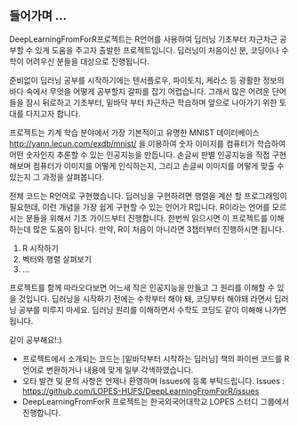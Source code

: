 ## 들어가며 ...

DeepLearningFromForR프로젝트는 R언어를 사용하여 딥러닝 기초부터 차근차근 공부할 수 있게 도움을 주고자 출발한 프로젝트입니다.
딥러닝이 처음이신 분, 코딩이나 수학이 어려우신 분들을 대상으로 진행됩니다.

준비없이 딥러닝 공부를 시작하기에는 텐서플로우, 파이토치, 케라스 등 광활한 정보의 바다 속에서 무엇을 어떻게 공부할지 갈피를 잡기 어렵습니다.
그래서 많은 어려운 단어들을 잠시 뒤로하고 기초부터, 밑바닥 부터 차근차근 학습하며 앞으로 나아가기 위한 토대를 다지고자 합니다.

프로젝트는 기계 학습 분야에서 가장 기본적이고 유명한 MNIST 데이터베이스 http://yann.lecun.com/exdb/mnist/ 을 이용하여 숫자 이미지를 컴퓨터가 학습하여 어떤 숫자인지 추론할 수 있는 인공지능을 만듭니다.
손글씨 판별 인공지능을 직접 구현해보며 컴퓨터가 이미지를 어떻게 인식하는지, 그리고 손글씨 이미지를 어떻게 맞출 수 있는지 그 과정을 살펴봅니다.

전체 코드는 R언어로 구현했습니다. 딥러닝을 구현하려면 행렬을 계산 할 프로그래밍이 필요한데, 이런 개념을 가장 쉽게 구현할 수 있는 언어가 R입니다. R이라는 언어를 모르시는 분들을 위해서 기초 가이드부터 진행합니다. 한번씩 읽으시면 이 프로젝트를 이해하는데 많은 도움이 됩니다. 만약, R이 처음이 아니라면 3챕터부터 진행하시면 됩니다.
1. R 시작하기
2. 벡터와 행렬 살펴보기
3. ...

프로젝트를 함께 따라오다보면 어느새 작은 인공지능을 만들고 그 원리를 이해할 수 있을 것입니다. 
딥러닝을 시작하기 전에는 수학부터 해야 돼, 코딩부터 해야돼 라면서 딥러닝 공부를 미루지 마세요. 딥러닝 원리를 이해하면서 수학도 코딩도 같이 이해해 나가면 됩니다.

같이 공부해요!:)

* 프로젝트에서 소개되는 코드는 [밑바닥부터 시작하는 딥러닝] 책의 파이썬 코드를 R언어로 변환하거나 내용에 맞게 일부 각색하였습니다.
* 오타 발견 및 문의 사항은 언제나 환영하며 Issues에 등록 부탁드립니다.
Issues : https://github.com/LOPES-HUFS/DeepLearningFromForR/issues
* DeepLearningFromForR 프로젝트는 한국외국어대학교 LOPES 스터디 그룹에서 진행합니다.